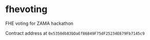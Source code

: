 # fhevoting
FHE voting for ZAMA hackathon 

Contract address at `0x5350db83bDaEf86849F75dF25234E679Fb7145c9`

